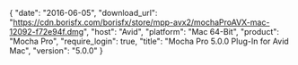 {
   "date": "2016-06-05",
   "download_url": "https://cdn.borisfx.com/borisfx/store/mpp-avx2/mochaProAVX-mac-12092-f72e94f.dmg",
   "host": "Avid",
   "platform": "Mac 64-Bit",
   "product": "Mocha Pro",
   "require_login": true,
   "title": "Mocha Pro 5.0.0 Plug-In for Avid Mac",
   "version": "5.0.0"
}

